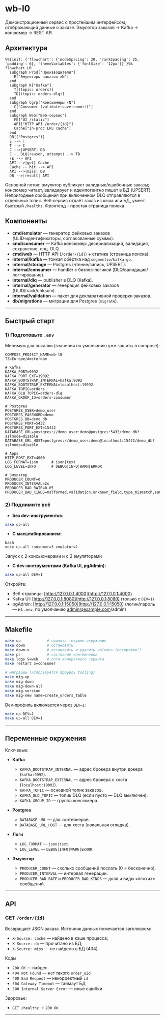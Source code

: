 # wb-l0

Демонстрационный сервис с простейшим интерфейсом, отображающий данные о заказе. Эмулятор заказов → Kafka → консюмер → REST API


## Архитектура

```mermaid
%%{init: {'flowchart': {'nodeSpacing': 20, 'rankSpacing': 25, 'padding': 6}, 'themeVariables': {'fontSize': '12px'}} }%%
flowchart LR
  subgraph Prod["Производители"]
    E["Эмуляторы заказов ×N"]
  end
  subgraph K["Kafka"]
    T[(topic: orders)]
    TD[(topic: orders-dlq)]
  end
  subgraph Cgrp["Консьюмеры ×N"]
    C["Consumer (validate→save→commit)"]
  end
  subgraph Web["Веб-сервис"]
    FE["UI /static"]
    API["HTTP API /order/{id}"]
    Cache["In-proc LRU cache"]
  end
  DB[("Postgres")]
  E --> T
  T --> C
  C -->|UPSERT| DB
  C -. DLQ(reason, attempt) .-> TD
  FE --> API
  API -->|get| Cache
  Cache -- hit --> API
  API -->|miss| DB
  DB -->|result| API
```

Основной поток: эмулятор публикует валидные/ошибочные заказы; консюмер читает, валидирует и идемпотентно пишет в БД (UPSERT). Непригодные сообщения при включенном DLQ отправляются в отдельный топик. Веб‑сервис отдаёт заказ из кэша или БД, умеет быстрый `/healthz`. Фронтенд - простая страница поиска


## Компоненты

* **cmd/emulator** — генератор фейковых заказов (ULID‑идентификаторы, согласованные суммы).
* **cmd/consumer** — Kafka консюмер: десериализация, валидация, сохранение, опц. DLQ.
* **cmd/web** — HTTP API (`/order/{id}`) + статика (страница поиска).
* **internal/kafka** — тонкая обёртка над `segmentio/kafka-go`.
* **internal/storage** — Postgres (чтение/запись, UPSERT).
* **internal/consumer** — handler с бизнес‑логикой (DLQ/валидация/логгирование).
* **internal/dlq** — publisher в DLQ (Kafka).
* **internal/generator** — генерация фейковых заказов (ULID/track/chksum).
* **internal/validation** — пакет для декларативной проверки заказов.
* **db/migrations** — миграции для Postgres (`migrate`).

---

## Быстрый старт

### 1) Подготовьте `.env`

Минимум для локалки (значения по умолчанию уже зашиты в compose):

```env
COMPOSE_PROJECT_NAME=wb-l0
TZ=Europe/Amsterdam

# Kafka
KAFKA_PORT=9092
KAFKA_PORT_EXT=19092
KAFKA_BOOTSTRAP_INTERNAL=kafka:9092
KAFKA_BOOTSTRAP_EXTERNAL=localhost:19092
KAFKA_TOPIC=orders
KAFKA_DLQ_TOPIC=orders-dlq
KAFKA_GROUP_ID=orders-consumer

# Postgres
POSTGRES_USER=demo_user
POSTGRES_PASSWORD=demo
POSTGRES_DB=demo_db
POSTGRES_PORT=5432
POSTGRES_PORT_EXT=15432
DATABASE_URL=postgres://demo_user:demo@postgres:5432/demo_db?sslmode=disable
DATABASE_URL_HOST=postgres://demo_user:demo@localhost:15432/demo_db?sslmode=disable

# Apps
HTTP_PORT_EXT=4000
LOG_FORMAT=json      # json|text
LOG_LEVEL=INFO       # DEBUG|INFO|WARN|ERROR

# Эмулятор
PRODUCER_COUNT=0
PRODUCER_INTERVAL=2s
PRODUCER_BAD_RATE=0.05
PRODUCER_BAD_KINDS=malformed,validation,unknown_field,type_mismatch,sums_mismatch,future_date
```

### 2) Поднимите всё

* **Без dev‑инструментов**:

```bash
make up-all
```

* **С масштабированием**:
```
bash
make up-all consumer=3 emulator=2
```
Запуск с 2 консьюмерами и с 3 эмуляторами

* **С dev‑инструментами (Kafka UI, pgAdmin):**

```bash
make up-all DEV=1
```

Откройте:

* Веб‑страница: [http://127.0.0.1:4000](http://127.0.0.1:4000)
* Kafka UI: [http://127.0.0.1:8080](http://127.0.0.1:8080) (только с `DEV=1`)
* pgAdmin: [http://127.0.0.1:15050](http://127.0.0.1:15050) (логин/пароль — из `.env`, по умолчанию [admin@example.com](mailto:admin@example.com)/admin)



---

## Makefile


```bash
make up            # поднять текущее окружение
make down          # остановить
make down-v        # остановить и удалить volumes (осторожно!)
make ps            # состояние контейнеров
make logs S=web    # логи конкретного сервиса
make restart S=consumer

# миграции (используется профиль tooling)
make mig-up
make mig-down
make mig-down-all
make mig-version
make mig-new name=create_orders_table
```

Dev‑профиль включается через `DEV=1`:

```bash
make up DEV=1
make up-all DEV=1
```

---

## Переменные окружения

Ключевые:

* **Kafka**

  * `KAFKA_BOOTSTRAP_INTERNAL` — адрес брокера внутри докера (`kafka:9092`).
  * `KAFKA_BOOTSTRAP_EXTERNAL` — адрес брокера с хоста (`localhost:19092`).
  * `KAFKA_TOPIC` — основной топик заказов.
  * `KAFKA_DLQ_TOPIC` — топик DLQ (если пусто — DLQ выключен).
  * `KAFKA_GROUP_ID` — группа консюмера.
* **Postgres**

  * `DATABASE_URL` — для контейнеров.
  * `DATABASE_URL_HOST` — для хоста (локальная отладка).
* **Логи**

  * `LOG_FORMAT` — `json|text`.
  * `LOG_LEVEL` — `DEBUG|INFO|WARN|ERROR`.
* **Эмулятор**

  * `PRODUCER_COUNT` — сколько сообщений послать (0 = бесконечно).
  * `PRODUCER_INTERVAL` — интервал генерации.
  * `PRODUCER_BAD_RATE` и `PRODUCER_BAD_KINDS` — доля и виды «плохих» сообщений.

---

## API

### GET `/order/{id}`

Возвращает JSON заказа. Источник данных помечается заголовком:

* `X-Source: cache` — найдено в кэше процесса;
* `X-Source: db` — прочитано из БД;
* `X-Source: miss` — не найдено в БД (404).

Коды:

* `200 OK` — найден
* `404 Not Found` — нет такого `order_uid`
* `400 Bad Request` — некорректный `id`
* `504 Gateway Timeout` — таймаут БД
* `500 Internal Server Error` — иные ошибки

Здоровье:

* `GET /healthz` → `200 OK`

---
